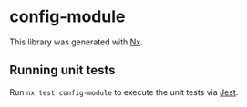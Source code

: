 # config-module

This library was generated with [Nx](https://nx.dev).

## Running unit tests

Run `nx test config-module` to execute the unit tests via [Jest](https://jestjs.io).

